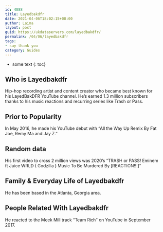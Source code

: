 ```yaml
---
id: 4888
title: Layedbakdfr
date: 2021-04-06T18:02:15+00:00
author: Laima
layout: post
guid: https://ukdataservers.com/layedbakdfr/
permalink: /04/06/layedbakdfr
tags:
- say thank you
category: Guides
---
```


* some text
{: toc}


## Who is Layedbakdfr
                  
                  
                  
Hip-hop recording artist and content creator who became best known for his LayedBakDFR YouTube channel. He&#8217;s earned 1.3 million subscribers thanks to his music reactions and recurring series like Trash or Pass. 
                  
              
            
              
            
                
                
                
## Prior to Popularity
                  
                  
                  
In May 2016, he made his YouTube debut with &#8220;All the Way Up Remix By Fat Joe, Remy Ma and Jay Z.&#8221;
                  
              
            
              
            
                
                
                
## Random data
                  
                  
                  
His first video to cross 2 million views was 2020&#8217;s &#8220;TRASH or PASS! Eminem ft Juice WRLD ( Godzilla ) Music To Be Murdered By [REACTION!!!]&#8221;
                  
              
            
              
            
                
                
                
## Family & Everyday Life of Layedbakdfr
                  
                  
                  
He has been based in the Atlanta, Georgia area.
                  
              
            
              
            
                
                
                
## People Related With Layedbakdfr
                  
                  
                  
He reacted to the Meek Mill track &#8220;Team Rich&#8221; on YouTube in September 2017.
                  
              
            
              
            
                
              
            
              
              
            
            
              
            
          
          
          